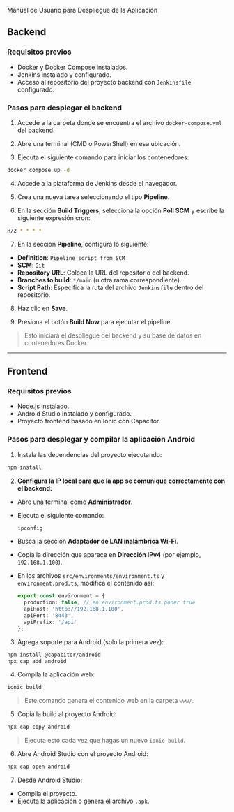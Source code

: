 Manual de Usuario para Despliegue de la Aplicación

## Backend

### Requisitos previos

- Docker y Docker Compose instalados.
- Jenkins instalado y configurado.
- Acceso al repositorio del proyecto backend con `Jenkinsfile` configurado.

### Pasos para desplegar el backend

1. Accede a la carpeta donde se encuentra el archivo `docker-compose.yml` del backend.
  
2. Abre una terminal (CMD o PowerShell) en esa ubicación.
  
3. Ejecuta el siguiente comando para iniciar los contenedores:
  
  ```bash
  docker compose up -d
  ```
  
4. Accede a la plataforma de Jenkins desde el navegador.
  
5. Crea una nueva tarea seleccionando el tipo **Pipeline**.
  
6. En la sección **Build Triggers**, selecciona la opción **Poll SCM** y escribe la siguiente expresión cron:
  
  ```bash
  H/2 * * * *
  ```
  
7. En la sección **Pipeline**, configura lo siguiente:
  
  - **Definition**: `Pipeline script from SCM`
  - **SCM**: `Git`
  - **Repository URL**: Coloca la URL del repositorio del backend.
  - **Branches to build**: `*/main` (u otra rama correspondiente).
  - **Script Path**: Especifica la ruta del archivo `Jenkinsfile` dentro del repositorio.
8. Haz clic en **Save**.
  
9. Presiona el botón **Build Now** para ejecutar el pipeline.
  

> Esto iniciará el despliegue del backend y su base de datos en contenedores Docker.

---

## Frontend

### Requisitos previos

- Node.js instalado.
- Android Studio instalado y configurado.
- Proyecto frontend basado en Ionic con Capacitor.

### Pasos para desplegar y compilar la aplicación Android

1. Instala las dependencias del proyecto ejecutando:
  
  ```bash
  npm install
  ```
  
2. **Configura la IP local para que la app se comunique correctamente con el backend:**
  
  - Abre una terminal como **Administrador**.
    
  - Ejecuta el siguiente comando:
    
    ```bash
    ipconfig
    ```
    
  - Busca la sección **Adaptador de LAN inalámbrica Wi-Fi**.
    
  - Copia la dirección que aparece en **Dirección IPv4** (por ejemplo, `192.168.1.100`).
    
  - En los archivos `src/environments/environment.ts` y `environment.prod.ts`, modifica el contenido así:
    
    ```ts
    export const environment = {
      production: false, // en environment.prod.ts poner true
      apiHost: 'http://192.168.1.100',
      apiPort: '8443',
      apiPrefix: '/api'
    };
    ```
    
3. Agrega soporte para Android (solo la primera vez):
  
  ```bash
  npm install @capacitor/android
  npx cap add android
  ```
  
4. Compila la aplicación web:
  
  ```bash
  ionic build
  ```
  
  > Este comando genera el contenido web en la carpeta `www/`.
  
5. Copia la build al proyecto Android:
  
  ```bash
  npx cap copy android
  ```
  
  > Ejecuta esto cada vez que hagas un nuevo `ionic build`.
  
6. Abre Android Studio con el proyecto Android:
  
  ```bash
  npx cap open android
  ```
  
7. Desde Android Studio:
  
  - Compila el proyecto.
  - Ejecuta la aplicación o genera el archivo `.apk`.
